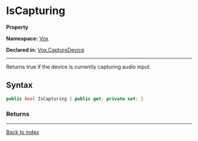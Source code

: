 # IsCapturing

**Property**

**Namespace:** [Vox](Vox.md)

**Declared in:** [Vox.CaptureDevice](Vox.CaptureDevice.md)

------



Returns true if the device is currently capturing audio input.


## Syntax

```csharp
public bool IsCapturing { public get; private set; }
```

### Returns



------

[Back to index](index.md)